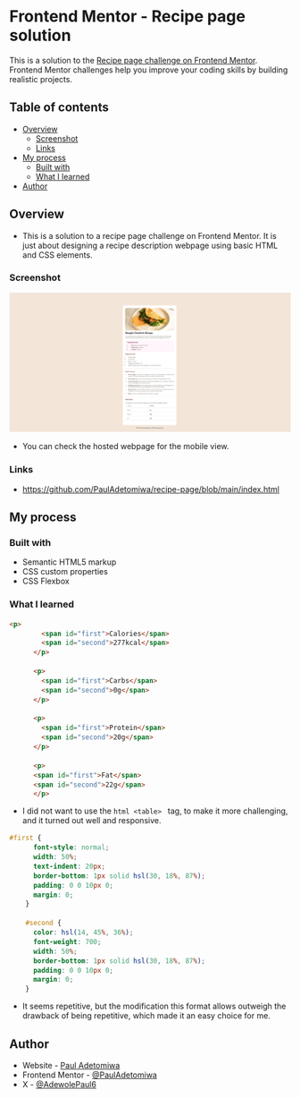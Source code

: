 # Frontend Mentor - Recipe page solution

This is a solution to the [Recipe page challenge on Frontend Mentor](https://www.frontendmentor.io/challenges/recipe-page-KiTsR8QQKm). Frontend Mentor challenges help you improve your coding skills by building realistic projects.

## Table of contents

- [Overview](#overview)
  - [Screenshot](#screenshot)
  - [Links](#links)
- [My process](#my-process)
  - [Built with](#built-with)
  - [What I learned](#what-i-learned)
- [Author](#author)


## Overview

- This is a solution to a recipe page challenge on Frontend Mentor. It is just about designing a recipe description webpage using basic HTML and CSS elements.

### Screenshot

![](recipe-desktop-solution.png)

- You can check the hosted webpage for the mobile view.

### Links

- https://github.com/PaulAdetomiwa/recipe-page/blob/main/index.html

## My process

### Built with

- Semantic HTML5 markup
- CSS custom properties
- CSS Flexbox

### What I learned

```html
<p>
        <span id="first">Calories</span>
        <span id="second">277kcal</span>
      </p>

      <p>
        <span id="first">Carbs</span>
        <span id="second">0g</span>    
      </p>

      <p>
        <span id="first">Protein</span>
        <span id="second">20g</span>   
      </p>

      <p>
      <span id="first">Fat</span>
      <span id="second">22g</span>
      </p>
```
- I did not want to use the ```html <table> ``` tag, to make it more challenging, and it turned out well and responsive.

```css
#first {
      font-style: normal;
      width: 50%;
      text-indent: 20px;
      border-bottom: 1px solid hsl(30, 18%, 87%);
      padding: 0 0 10px 0;
      margin: 0;
    }

    #second {
      color: hsl(14, 45%, 36%); 
      font-weight: 700;
      width: 50%;
      border-bottom: 1px solid hsl(30, 18%, 87%);
      padding: 0 0 10px 0;
      margin: 0;
    }
```
- It seems repetitive, but the modification this format allows outweigh the drawback of being repetitive, which made it an easy choice for me. 

## Author

- Website - [Paul Adetomiwa](https://github.com/PaulAdetomiwa)
- Frontend Mentor - [@PaulAdetomiwa](https://www.frontendmentor.io/profile/PaulAdetomiwa)
- X - [@AdewolePaul6](https://www.x.com/AdewolePaul6)